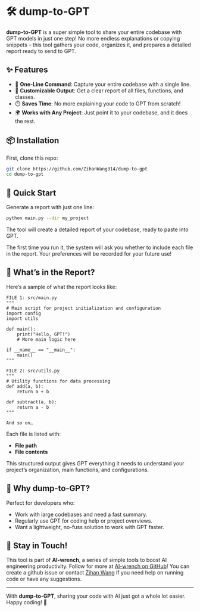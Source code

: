 
# 🛠️ dump-to-GPT

**dump-to-GPT** is a super simple tool to share your entire codebase with GPT models in just one step! No more endless explanations or copying snippets – this tool gathers your code, organizes it, and prepares a detailed report ready to send to GPT.

## ✨ Features

- 🚀 **One-Line Command**: Capture your entire codebase with a single line.
- 📝 **Customizable Output**: Get a clear report of all files, functions, and classes.
- ⏱️ **Saves Time**: No more explaining your code to GPT from scratch!
- 🌍 **Works with Any Project**: Just point it to your codebase, and it does the rest.

## 📦 Installation

First, clone this repo:

```bash
git clone https://github.com/ZihanWang314/dump-to-gpt
cd dump-to-gpt
```

## 🚀 Quick Start

Generate a report with just one line:

```bash
python main.py --dir my_project
```

The tool will create a detailed report of your codebase, ready to paste into GPT. 

The first time you run it, the system will ask you whether to include each file in the report. Your preferences will be recorded for your future use!

## 📄 What’s in the Report?

Here’s a sample of what the report looks like:

```
FILE 1: src/main.py
"""
# Main script for project initialization and configuration
import config
import utils

def main():
    print("Hello, GPT!")
    # More main logic here

if __name__ == "__main__":
    main()
"""

FILE 2: src/utils.py
"""
# Utility functions for data processing
def add(a, b):
    return a + b

def subtract(a, b):
    return a - b
"""

And so on…
```

Each file is listed with:
- **File path**
- **File contents** 

This structured output gives GPT everything it needs to understand your project’s organization, main functions, and configurations.

## 🤔 Why dump-to-GPT?

Perfect for developers who:
- Work with large codebases and need a fast summary.
- Regularly use GPT for coding help or project overviews.
- Want a lightweight, no-fuss solution to work with GPT faster.

## 📢 Stay in Touch!

This tool is part of **AI-wrench**, a series of simple tools to boost AI engineering productivity. Follow for more at [AI-wrench on GitHub](http://www.github.com/zihanwang314/AI-wrench)! You can create a github issue or contact [Zihan Wang](http://zihanwang314.github.io) if you need help on running code or have any suggestions.

---

With **dump-to-GPT**, sharing your code with AI just got a whole lot easier. Happy coding! 🚀
